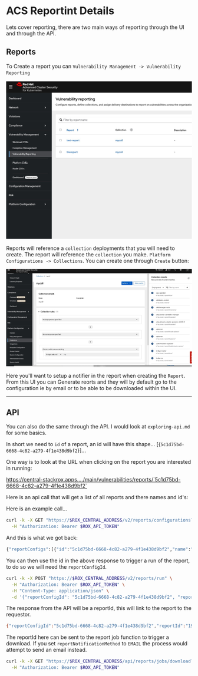 # ACS Reportint Details 

Lets cover reporting, there are two main ways of reporting through the UI and through the API.  

## Reports

To Create a report you can `Vulnerability Management -> Vulnerability Reporting`

![Risk](https://github.com/axodevelopment/ACS-Tutorials/blob/main/images/vuln-reporting.jpg)

Reports will reference a `collection` deployments that you will need to create.  The report will reference the `collection` you make. `Platform Configurations -> Collections`.  You can create one through `Create` button:


![Risk](https://github.com/axodevelopment/ACS-Tutorials/blob/main/images/collections.jpg)

Here you'll want to setup a notifier in the report when creating the `Report`.  From this UI you can Generate reorts and they will by default go to the configuration ie by email or to be able to be downloaded within the UI.

---

## API

You can also do the same through the API.  I would look at `exploring-api.md` for some basics.

In short we need to `id` of a report, an id will have this shape... [{`5c1d75bd-6668-4c82-a279-4f1e438d9bf2`}]...

One way is to look at the URL when clicking on the report you are interested in running:

https://central-stackrox.apps..../main/vulnerabilities/reports/`5c1d75bd-6668-4c82-a279-4f1e438d9bf2`


Here is an api call that will get a list of all reports and there names and id's:

Here is an example call...

```bash
curl -k -X GET "https://$ROX_CENTRAL_ADDRESS/v2/reports/configurations?query=&pagination.offset=0&pagination.limit=10&pagination.sortOption.field=Report%20Name&pagination.sortOption.reversed=false" \
  -H "Authorization: Bearer $ROX_API_TOKEN" 
```

And this is what we got back:

```bash
{"reportConfigs":[{"id":"5c1d75bd-6668-4c82-a279-4f1e438d9bf2","name":"test-report","description":"","type":"VULNERABILITY","vulnReportFilters":{"fixability":"FIXABLE","severities":["CRITICAL_VULNERABILITY_SEVERITY","IMPORTANT_VULNERABILITY_SEVERITY"],"imageTypes":["DEPLOYED","WATCHED"],"allVuln":true,"includeNvdCvss":false},"schedule":{"intervalType":"WEEKLY","hour":0,"minute":0,"daysOfWeek":{"days":[1]}},"resourceScope":{"collectionScope":{"collectionId":"fb660447-3f56-4b27-9ac8-f9992747b673","collectionName":"mycoll"}},"notifiers":[{"emailConfig":{"notifierId":"c2021e9e-f7e0-4b1d-b38b-830c3028cc0c","mailingLists":["..."],"customSubject":"","customBody":""},"notifierName":"Home Lab RHACS Notifier"}]}]}
```

You can then use the id in the above response to trigger a run of the report, to do so we will need the `reportConfigId`.

```bash
curl -k -X POST "https://$ROX_CENTRAL_ADDRESS/v2/reports/run" \
  -H "Authorization: Bearer $ROX_API_TOKEN" \
  -H "Content-Type: application/json" \
  -d '{"reportConfigId": "5c1d75bd-6668-4c82-a279-4f1e438d9bf2", "reportNotificationMethod": "DOWNLOAD"}'
```

The response from the API will be a reportId, this will link to the report to the requestor.

```bash
{"reportConfigId":"5c1d75bd-6668-4c82-a279-4f1e438d9bf2","reportId":"19e3be8a-373a-4425-b82f-7c607c38e90b"}%
```

The reportId here can be sent to the report job function to trigger a download.  If you set `reportNotificationMethod` to `EMAIL` the process would attempt to send an email instead.

```bash
curl -k -X GET "https://$ROX_CENTRAL_ADDRESS/api/reports/jobs/download?id=19e3be8a-373a-4425-b82f-7c607c38e90b" \
  -H "Authorization: Bearer $ROX_API_TOKEN" 

```
